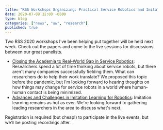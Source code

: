 ```yaml
---
title: "RSS Workshops Organizing: Practical Service Robotics and Imitation Learning"
date: 2020-07-08 12:00 -0600
type: blog
categories: ["news", "uw", "research"]
published: true
---
```


Two RSS 2020 workshops I've been helping put together will be held next week. Check out the papers and come to the live sessions for discussions between our great panelists.

* [Closing the Academia to Real-World Gap in Service Robotics](https://sites.google.com/cs.washington.edu/rss-2020-service-robots/home): Researchers spend a lot of time thinking about service robots, but there aren't many companies successfully fielding them. What can researchers do to help their work translate? We proposed this topic before the pandemic, but I'm looking forward to hearing thoughts on how things may change for service robots in a world where human-human contact is being minimized.
* [Advances and Challenges in Imitation Learning for Robotics](https://sites.google.com/utexas.edu/rss-2020-imitation-learning/home): Imitation learning remains as hot as ever. We're looking forward to gathering leading researchers in the area to discuss what's next.

Registration is required (but cheap!) to participate in the live events, but we'll be posting recordings after.